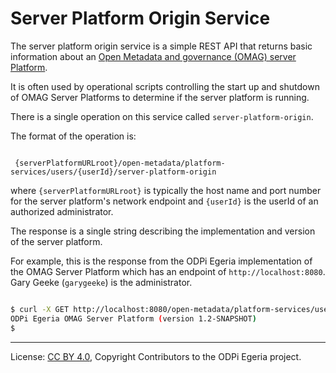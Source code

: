 <!-- SPDX-License-Identifier: CC-BY-4.0 -->
<!-- Copyright Contributors to the ODPi Egeria project. -->

# Server Platform Origin Service

The server platform origin service is a simple REST API that returns basic information about an
[Open Metadata and governance (OMAG) server Platform](omag-server-platform.md).

It is often used by operational scripts controlling the start up and shutdown of
OMAG Server Platforms to determine if the server platform is running.

There is a single operation on this service called `server-platform-origin`.

The format of the operation is:

```text

 {serverPlatformURLroot}/open-metadata/platform-services/users/{userId}/server-platform-origin

```
where `{serverPlatformURLroot}` is typically the host name and port number for the server platform's
network endpoint and `{userId}` is the userId of an authorized administrator.

The response is a single string describing the implementation and version of the server platform.

For example, this is the response from the ODPi Egeria implementation of the OMAG Server Platform
which has an endpoint of `http://localhost:8080`.  Gary Geeke (`garygeeke`) is the administrator.

```bash

$ curl -X GET http://localhost:8080/open-metadata/platform-services/users/garygeeke/server-platform-origin
ODPi Egeria OMAG Server Platform (version 1.2-SNAPSHOT)
$

```





----
License: [CC BY 4.0](https://creativecommons.org/licenses/by/4.0/),
Copyright Contributors to the ODPi Egeria project.
